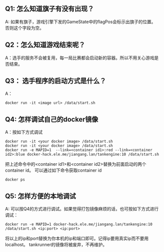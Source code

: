 ## Q1: 怎么知道旗子有没有出现？
A: 如果有旗子，游戏引擎下发的GameState中的flagPos会标示出旗子的位置。否则这个字段为空。

## Q2：怎么知道游戏结束呢？
A：选手的服务不会被复用，每一局比赛都会启动新的容器。所以不用关心游戏是否结束。

## Q3： 选手程序的启动方式是什么？
A： 
```
docker run -it <image url> /data/start.sh
```

## Q4: 怎样调试自己的docker镜像
A：按如下方式调试
```
docker run -it <your docker image> /data/start.sh
docker run -it <your docker image> /data/start.sh
docker run -e MAPID=1  --link=<container id1>:red --link=<container id2>:blue docker-hack.ele.me/jiangang.lan/tankengine:10 /data/start.sh
```
把上述命令中的\<container id1\>和\<container id2\>替换为前面启动的两个container id。
可以通过如下命令获取container id
```
docker ps
```

## Q5: 怎样方便的本地调试
A: 可以按Q4的方式进行调试。如果觉得打包镜像麻烦的话，也可按如下方式进行调试：
```
docker run -e MAPID=1 docker-hack.ele.me/jiangang.lan/tankengine:10 /data/start.sh <ip:port> <ip:port>
```
将以上的ip和port替换为你本机的ip和端口即可。记得ip要用真实ip而不要用localhost。
tankrunner的镜像将被废弃，不再维护。
